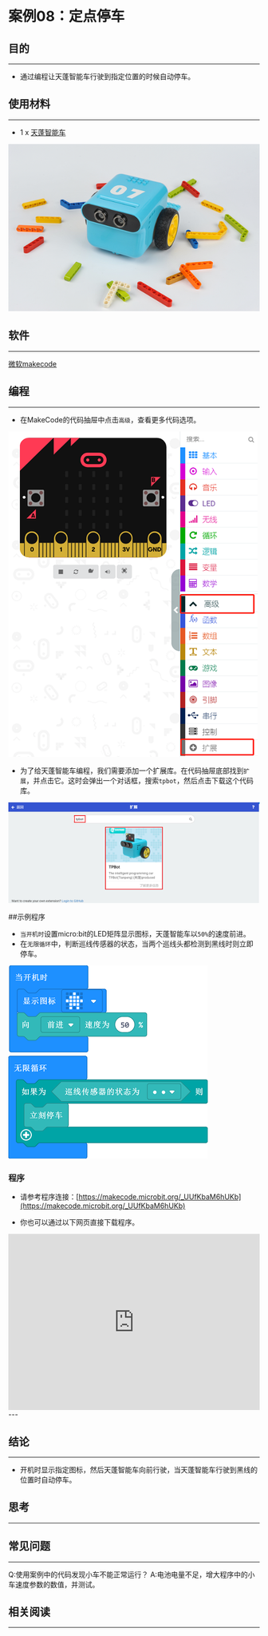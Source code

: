 # 案例08：定点停车

## 目的
---
- 通过编程让天蓬智能车行驶到指定位置的时候自动停车。

## 使用材料
---

- 1 x [天蓬智能车](https://item.taobao.com/item.htm?spm=a1z10.5-c-s.w4002-18602834185.41.68d15ccfBFHNPy&id=618758535761)



![](./images/TPBot_tianpeng_case_01_01.png)





## 软件
---
[微软makecode](https://makecode.microbit.org/#)


## 编程
---


- 在MakeCode的代码抽屉中点击`高级`，查看更多代码选项。

![](./images/TPBot_tianpeng_case_01_02.png)

- 为了给天蓬智能车编程，我们需要添加一个扩展库。在代码抽屉底部找到`扩展`，并点击它。这时会弹出一个对话框，搜索`tpbot`，然后点击下载这个代码库。

![](./images/TPBot_tianpeng_case_01_03.png)

##示例程序
- `当开机时`设置micro:bit的LED矩阵显示图标，天蓬智能车以`50%`的速度前进。
- 在`无限循环`中，判断巡线传感器的状态，当两个巡线头都检测到黑线时则立即停车。

![](./images/TPBot_tianpeng_case_08_04.png)

### 程序
- 请参考程序连接：[https://makecode.microbit.org/_UUfKbaM6hUKb](https://makecode.microbit.org/_UUfKbaM6hUKb)

- 你也可以通过以下网页直接下载程序。

<div style="position:relative;height:0;padding-bottom:70%;overflow:hidden;"><iframe style="position:absolute;top:0;left:0;width:100%;height:100%;" src="https://makecode.microbit.org/#pub:_UUfKbaM6hUKb" frameborder="0" sandbox="allow-popups allow-forms allow-scripts allow-same-origin"></iframe></div>  
---

## 结论
---

- 开机时显示指定图标，然后天蓬智能车向前行驶，当天蓬智能车行驶到黑线的位置时自动停车。


## 思考
---


## 常见问题
---
Q:使用案例中的代码发现小车不能正常运行？
A:电池电量不足，增大程序中的小车速度参数的数值，并测试。

## 相关阅读  
---

